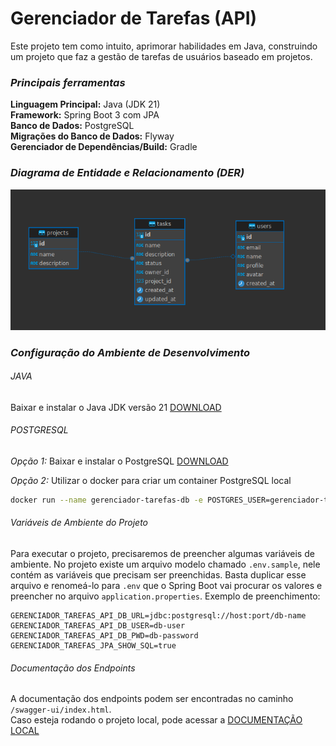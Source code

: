 # Gerenciador de Tarefas (API)

Este projeto tem como intuito, aprimorar habilidades em Java, construindo um projeto que faz a gestão de tarefas de usuários baseado em projetos.

### *Principais ferramentas*

**Linguagem Principal:** Java (JDK 21)  
**Framework:** Spring Boot 3 com JPA  
**Banco de Dados:** PostgreSQL  
**Migrações do Banco de Dados:** Flyway  
**Gerenciador de Dependências/Build:** Gradle  

### *Diagrama de Entidade e Relacionamento (DER)*

![DER do Projeto](./docs/DER.png "DER")

### *Configuração do Ambiente de Desenvolvimento*

###### JAVA
Baixar e instalar o Java JDK versão 21 [DOWNLOAD](https://www.oracle.com/br/java/technologies/downloads/#java21)  

###### POSTGRESQL

*Opção 1:*
Baixar e instalar o PostgreSQL [DOWNLOAD](https://www.postgresql.org/download/)  

*Opção 2:*
Utilizar o docker para criar um container PostgreSQL local  
```sh
docker run --name gerenciador-tarefas-db -e POSTGRES_USER=gerenciador-tarefas -e POSTGRES_PASSWORD=gerenciador-tarefas -e POSTGRES_DB=gerenciador-tarefas -p 5665:5432 -d postgres
```

###### Variáveis de Ambiente do Projeto
Para executar o projeto, precisaremos de preencher algumas variáveis de ambiente. No projeto existe um arquivo modelo chamado `.env.sample`, nele contém as variáveis que precisam ser preenchidas. Basta duplicar esse arquivo e renomeá-lo para `.env` que o Spring Boot vai procurar os valores e preencher no arquivo `application.properties`. Exemplo de preenchimento:  

```.env
GERENCIADOR_TAREFAS_API_DB_URL=jdbc:postgresql://host:port/db-name
GERENCIADOR_TAREFAS_API_DB_USER=db-user
GERENCIADOR_TAREFAS_API_DB_PWD=db-password
GERENCIADOR_TAREFAS_JPA_SHOW_SQL=true
```

###### Documentação dos Endpoints

A documentação dos endpoints podem ser encontradas no caminho `/swagger-ui/index.html`.  
Caso esteja rodando o projeto local, pode acessar a [DOCUMENTAÇÃO LOCAL](http://localhost:8080/swagger-ui/index.html)
